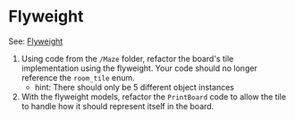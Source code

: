 ﻿# Flyweight

See: [Flyweight](https://gameprogrammingpatterns.com/flyweight.html)

1) Using code from the `/Maze` folder, refactor the board's tile implementation using the flyweight. Your code should no longer reference the `room_tile` enum.
    - hint: There should only be 5 different object instances
2) With the flyweight models, refactor the `PrintBoard` code to allow the tile to handle how it should represent itself in the board.